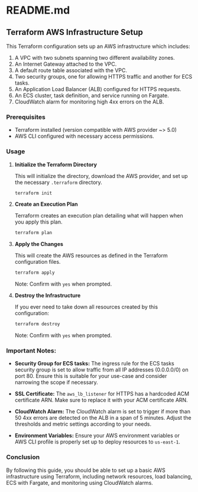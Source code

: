 # README.md

## Terraform AWS Infrastructure Setup

This Terraform configuration sets up an AWS infrastructure which includes:

1. A VPC with two subnets spanning two different availability zones.
2. An Internet Gateway attached to the VPC.
3. A default route table associated with the VPC.
4. Two security groups, one for allowing HTTPS traffic and another for ECS tasks.
5. An Application Load Balancer (ALB) configured for HTTPS requests.
6. An ECS cluster, task definition, and service running on Fargate.
7. CloudWatch alarm for monitoring high 4xx errors on the ALB.

### Prerequisites

- Terraform installed (version compatible with AWS provider ~> 5.0)
- AWS CLI configured with necessary access permissions.

### Usage

1. **Initialize the Terraform Directory**

   This will initialize the directory, download the AWS provider, and set up the necessary `.terraform` directory.

   ```bash
   terraform init
   ```

2. **Create an Execution Plan**

   Terraform creates an execution plan detailing what will happen when you apply this plan.

   ```bash
   terraform plan
   ```

3. **Apply the Changes**

   This will create the AWS resources as defined in the Terraform configuration files.

   ```bash
   terraform apply
   ```

   Note: Confirm with `yes` when prompted.

4. **Destroy the Infrastructure**

   If you ever need to take down all resources created by this configuration:

   ```bash
   terraform destroy
   ```

   Note: Confirm with `yes` when prompted.

### Important Notes:

- **Security Group for ECS tasks:** The ingress rule for the ECS tasks security group is set to allow traffic from all IP addresses (0.0.0.0/0) on port 80. Ensure this is suitable for your use-case and consider narrowing the scope if necessary.
  
- **SSL Certificate:** The `aws_lb_listener` for HTTPS has a hardcoded ACM certificate ARN. Make sure to replace it with your ACM certificate ARN.
  
- **CloudWatch Alarm:** The CloudWatch alarm is set to trigger if more than 50 4xx errors are detected on the ALB in a span of 5 minutes. Adjust the thresholds and metric settings according to your needs.
  
- **Environment Variables:** Ensure your AWS environment variables or AWS CLI profile is properly set up to deploy resources to `us-east-1`.

### Conclusion

By following this guide, you should be able to set up a basic AWS infrastructure using Terraform, including network resources, load balancing, ECS with Fargate, and monitoring using CloudWatch alarms.